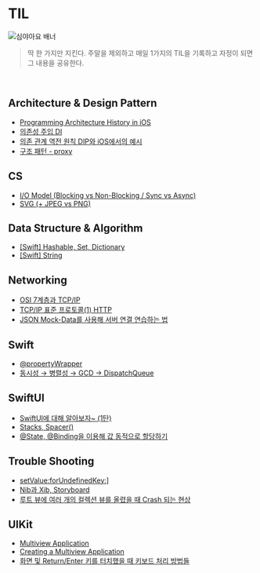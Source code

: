 # TIL

![심야아요 배너](https://user-images.githubusercontent.com/61109660/167799338-ab43eea4-8396-4f9b-be2f-99c57d9b2982.png)
> 딱 한 가지만 지킨다. 주말을 제외하고 매일 1가지의 TIL을 기록하고 자정이 되면 그 내용을 공유한다.

<br/>

## Architecture & Design Pattern
- [Programming Architecture History in iOS](https://github.com/EunHee-Jeong/TIL/issues/5)
- [의존성 주입 DI](https://github.com/EunHee-Jeong/TIL/issues/20)
- [의존 관계 역전 원칙 DIP와 iOS에서의 예시](https://github.com/EunHee-Jeong/TIL/issues/21)
- [구조 패턴 - proxy](https://github.com/EunHee-Jeong/TIL/issues/33)

## CS
- [I/O Model (Blocking vs Non-Blocking / Sync vs Async)](https://github.com/EunHee-Jeong/TIL/issues/1)
- [SVG (+ JPEG vs PNG)](https://github.com/EunHee-Jeong/TIL/issues/23)

## Data Structure & Algorithm
- [[Swift] Hashable, Set, Dictionary](https://osoomoovo.tistory.com/215)
- [[Swift] String](https://github.com/EunHee-Jeong/TIL/issues/4)

## Networking
- [OSI 7계층과 TCP/IP](https://github.com/EunHee-Jeong/TIL/issues/32)
- [TCP/IP 표준 프로토콜(1) HTTP](https://github.com/EunHee-Jeong/TIL/issues/31)
- [JSON Mock-Data를 사용해 서버 연결 연습하는 법](https://github.com/EunHee-Jeong/TIL/issues/2)

## Swift
- [@propertyWrapper](https://github.com/EunHee-Jeong/TIL/issues/15)
- [동시성 → 병렬성 → GCD → DispatchQueue](https://github.com/EunHee-Jeong/TIL/issues/26)

## SwiftUI
- [SwiftUI에 대해 알아보자~ (1탄)](https://github.com/EunHee-Jeong/TIL/issues/14)
- [Stacks, Spacer()](https://github.com/EunHee-Jeong/TIL/issues/18)
- [@State, @Binding을 이용해 값 동적으로 할당하기](https://github.com/EunHee-Jeong/TIL/issues/19)

## Trouble Shooting
- [setValue:forUndefinedKey:\]](https://github.com/EunHee-Jeong/TIL/issues/13)
- [Nib과 Xib, Storyboard](https://github.com/EunHee-Jeong/TIL/issues/11)
- [루트 뷰에 여러 개의 컬렉션 뷰를 올렸을 때 Crash 되는 현상](https://github.com/EunHee-Jeong/TIL/issues/16)

## UIKit
- [Multiview Application](https://github.com/EunHee-Jeong/TIL/issues/27)
- [Creating a Multiview Application](https://github.com/EunHee-Jeong/TIL/issues/28)
- [화면 및 Return/Enter 키를 터치했을 때 키보드 처리 방법들](https://github.com/EunHee-Jeong/TIL/issues/29)
